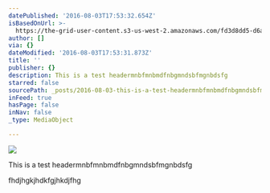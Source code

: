 ```yaml
---
datePublished: '2016-08-03T17:53:32.654Z'
isBasedOnUrl: >-
  https://the-grid-user-content.s3-us-west-2.amazonaws.com/fd3d8dd5-d6a9-4492-a2d9-ffbb01c30c33.jpg
author: []
via: {}
dateModified: '2016-08-03T17:53:31.873Z'
title: ''
publisher: {}
description: This is a test headermnbfmnbmdfnbgmndsbfmgnbdsfg
starred: false
sourcePath: _posts/2016-08-03-this-is-a-test-headermnbfmnbmdfnbgmndsbfmgnbdsfg.md
inFeed: true
hasPage: false
inNav: false
_type: MediaObject

---
```

![](https://the-grid-user-content.s3-us-west-2.amazonaws.com/fd3d8dd5-d6a9-4492-a2d9-ffbb01c30c33.jpg)

This is a test headermnbfmnbmdfnbgmndsbfmgnbdsfg

fhdjhgkjhdkfgjhkdjfhg